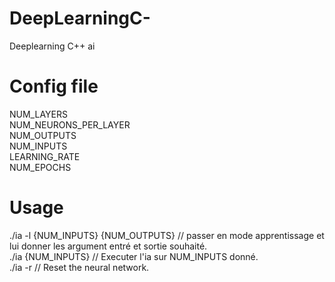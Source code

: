 # DeepLearningC-
Deeplearning C++ ai

# Config file

NUM_LAYERS  
NUM_NEURONS_PER_LAYER  
NUM_OUTPUTS  
NUM_INPUTS  
LEARNING_RATE  
NUM_EPOCHS  

# Usage

./ia -l {NUM_INPUTS} {NUM_OUTPUTS}      // passer en mode apprentissage et lui donner les argument entré et sortie souhaité.  
./ia {NUM_INPUTS}                       // Executer l'ia sur NUM_INPUTS donné.  
./ia -r                                 // Reset the neural network.  
